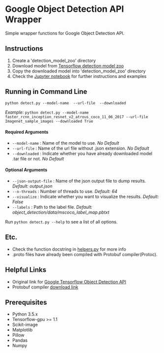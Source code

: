 # Google Object Detection API Wrapper
Simple wrapper functions for Google Object Detection API.

## Instructions
1. Create a 'detection_model_zoo' directory
2. Download model from [Tensorflow detection model zoo](https://github.com/tensorflow/models/blob/master/object_detection/g3doc/detection_model_zoo.md)
3. Copy the downloaded model into 'detection_model_zoo' directory
4. Check the [Jupyter notebook](https://github.com/1202kbs/object-detection-api-wrapper/blob/master/Google%20Object%20Detection%20API%20Wrapper%20Tutorial.ipynb) for further instructions and examples

## Running in Command Line
<pre><code>python detect.py --model-name <MODEL_NAME> --url-file <URL_FILE> --downloaded <True/False></code></pre>

*Example:* 
<code>python detect.py --model-name faster_rcnn_inception_resnet_v2_atrous_coco_11_06_2017 --url-file Imagenet_sample_images --downloaded True</code>

#### Required Arguments
* <code>--model-name</code> : Name of the model to use. *No Default*
* <code>--url-file</code> : Name of the url file without .json extension. *No Default*
* <code>--downloaded</code> : Indicate whether you have already downloaded model .tar file or not. *No Default*

#### Optional Arguments
* <code>--json-output-file</code> : Name of the json output file to dump results. *Default: output.json*
* <code>--n-threads</code> : Number of threads to use. *Default: 64*
* <code>--visualize</code> : Indicate whether you want to visualize the results. *Default: False*
* <code>--labels</code> : Path to the label file. *Default: object_detection/data/mscoco_label_map.pbtxt*

Run <code>python detect.py --help</code> to see a list of all options.

## Etc.
* Check the function docstring in [helpers.py](https://github.com/1202kbs/object-detection-api-wrapper/blob/master/helpers.py) for more info
* .proto files have already been compiled with Protobuf compiler(Protoc).

## Helpful Links
* Original link for [Google Tensorflow Object Detection API](https://github.com/tensorflow/models/tree/master/object_detection)
* Protobuf compiler [download link](https://github.com/google/protobuf/releases/tag/v3.3.0)

## Prerequisites
* Python 3.5.x
* Tensorflow-gpu >= 1.1
* Scikit-image
* Matplotlib
* Pillow
* Pandas
* Numpy